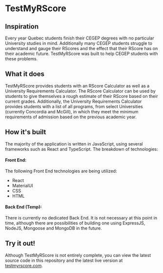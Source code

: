 # TestMyRScore
## Inspiration
Every year Quebec students finish their CEGEP degrees with no particular University studies in mind. Additionally many CEGEP students struggle to understand and gauge their RScores and the effect that their RScore has on their academic future. TestMyRScore was built to help CEGEP students with these problems.
## What it does
TestMyRScore provides students with an RScore Calculator as well as a University Requirements Calculator. The RScore Calculator can be used by students to give themselves a rough estimate of their RScore based on their current grades. Additionally, the University Requirements Calculator provides students with a list of all programs, from select Universities (currently Concordia and McGill), in which they meet the minimum requirements of admission based on the previous academic year.
## How it's built
The majority of the application is written in JavaScript, using several frameworks such as React and TypeScript. The breakdown of technologies:
#### Front End:
The following Front End technologies are being utilized:
* React
* MaterialUI
* CSS
* HTML
#### Back End (Temp):
There is currently no dedicated Back End. It is not necessary at this point in time, although there are possibilities of building one using ExpressJS, NodeJS, Mongoose and MongoDB in the future.
## Try it out!
Although TestMyRScore is not entirely complete, you can view the latest source code in this repository and the latest live version at <a href='https://testmyrscore.com/' target='blank'>testmyrscore.com</a>.